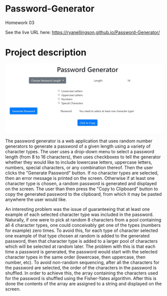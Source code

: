 # Password-Generator
Homework 03

See the live URL here:
https://ryanellingson.github.io/Password-Generator/

# Project description

![Screenshot of password generator](https://github.com/RyanEllingson/Password-Generator/blob/master/assets/images/screenshot.JPG)

The password generator is a web application that uses random number generators to generate a password of a given length using a variety of character types.  The user uses a drop-down menu to select a password length (from 8 to 16 characters), then uses checkboxes to tell the generator whether they would like to include lowercase letters, uppercase letters, numbers, special characters, or any combination thereof.  Then the user clicks the "Generate Password" button.  If no character types are selected, then an error message is printed on the screen.  Otherwise if at least one character type is chosen, a random password is generated and displayed on the screen.  The user than then press the "Copy to Clipboard" button to copy the generated password to the clipboard, from which it may be pasted anywhere the user would like.

An interesting problem was the issue of guaranteeing that at least one example of each selected character type was included in the password.  Naturally, if one were to pick at random 8 characters from a pool containing all 4 character types, one could conceivably get one of the types (numbers for example) zero times.  To avoid this, for each type of character selected one example of that type chosen at random is added to the generated password, then that character type is added to a larger pool of characters which will be selected at random later.  The problem with this is that each time a password is generated, the password would start with the selected character types in the same order (lowercase, then uppercase, then number, etc).  To avoid non-random sequencing, after all the characters for the password are selected, the order of the characters in the password is shuffled.  In order to achieve this, the array containing the characters used for the password is shuffled using the Fisher-Yates algorithm.  After this is done the contents of the array are assigned to a string and displayed on the screen.